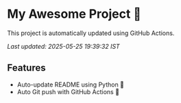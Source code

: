 # My Awesome Project 🚀

This project is automatically updated using GitHub Actions.

_Last updated: 2025-05-25 19:39:32 IST_

## Features
- Auto-update README using Python 🐍
- Auto Git push with GitHub Actions 🤖
